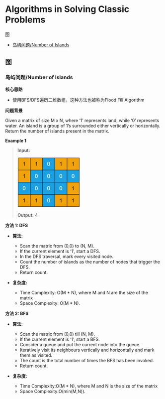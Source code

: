 # Algorithms in Solving Classic Problems

 [图](#图)

- [岛屿问题/Number of Islands](#岛屿问题)

## 图<a name="图"></a>

### 岛屿问题/Number of Islands <a name="岛屿问题"></a>

**核心思路**

  - 使用BFS/DFS遍历二维数组，这种方法也被称为Flood Fill Algorithm

**问题背景**

Given a matrix of size M x N, where ‘1’ represents land, while ‘0’ represents water. An island is a group of 1’s surrounded either vertically or horizontally.
Return the number of islands present in the matrix.

**Example 1**

> **Input:**
>
> <img src="https://github.com/TBD2021/Salt-and-Computer-Science/blob/main/Algorithms/img/%E5%B2%9B%E5%B1%BF%E9%97%AE%E9%A2%981.jpg" width=200px>
> 
>**Output:** 4

**方法 1: DFS**

- **算法:**

  - Scan the matrix from (0,0) to (N, M).
  - If the current element is ‘1’, start a DFS.
  - In the DFS traversal, mark every visited node.
  - Count the number of islands as the number of nodes that trigger the DFS.
  - Return count.

- **复杂度:**
  - Time Complexity: O(M * N), where M and N are the size of the matrix
  - Space Complexity: O(M * N).

**方法 2: BFS**

- **算法:**
  - Scan the matrix from (0,0) till (N, M).
  - If the current element is ‘1’, start a BFS.
  - Consider a queue and put the current node into the queue.
  - Iteratively visit its neighbours vertically and horizontally and mark them as visited.
  - The count is the total number of times the BFS has been invoked.
  - Return count.

- **复杂度:**
  - Time Complexity:O(M * N), where M and N is the size of the matrix
  - Space Complexity:O(min(M,N)).


